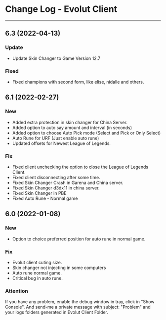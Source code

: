 # Change Log - Evolut Client

---

## 6.3 (2022-04-13)

### Update
- Update Skin Changer to Game Version 12.7
### Fixed
- Fixed champions with second form, like elise, nidalle and others.

## 6.1 (2022-02-27)

### New

- Added extra protection in skin changer for China Server.
- Added option to auto say amount and interval (in seconds)
- Added option to choose Auto Pick mode (Select and Pick or Only Select)
- Auto Rune for URF (Just enable auto rune)
- Updated offsets for Newest League of Legends.
### Fix
- Fixed client unchecking the option to close the League of Legends Client.
- Fixed client disconnecting after some time.
- Fixed Skin Changer Crash in Garena and China server.
- Fixed Skin Changer d3dx11 in china server.
- Fixed Skin Changer in PBE
- Fixed Auto Rune - Normal game

## 6.0 (2022-01-08)

### New

- Option to choice preferred position for auto rune in normal game.

### Fix
- Evolut client cuting size.
- Skin changer not injecting in some computers
- Auto rune normal game.
- Critical bug in auto rune.

### Attention

If you have any problem, enable the debug window in tray, click in "Show Console".
And send-me a private message with subject: "Problem" and your logs folders generated in Evolut Client Folder.

